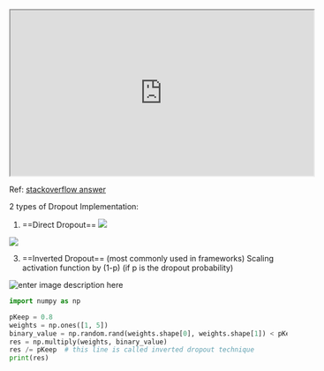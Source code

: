 <iframe 
		width=550
		height=300
		src="https://www.youtube.com/watch?v=D8PJAL-MZv8">
</iframe>

Ref: [stackoverflow answer](https://stackoverflow.com/questions/54109617/implementing-dropout-from-scratch)

2 types of Dropout Implementation:
1. ==Direct Dropout==
![](https://i.stack.imgur.com/G8WvT.gif)

![](https://i.stack.imgur.com/OnN6y.gif)

3. ==Inverted Dropout== (most commonly used in frameworks)
Scaling activation function by (1-p) (if p is the dropout probability)

![enter image description here](https://i.stack.imgur.com/OKh1Y.gif)

```python
import numpy as np

pKeep = 0.8
weights = np.ones([1, 5])
binary_value = np.random.rand(weights.shape[0], weights.shape[1]) < pKeep
res = np.multiply(weights, binary_value)
res /= pKeep  # this line is called inverted dropout technique
print(res)
```